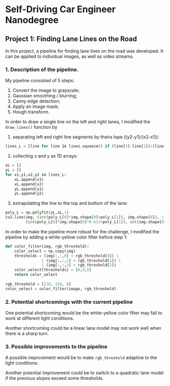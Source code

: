 # Self-Driving Car Engineer Nanodegree

## Project 1: **Finding Lane Lines on the Road** 

In this project, a pipeline for finding lane lines on the road was developed. It can be applied to individual images, as well as video streams.

### 1. Description of the pipeline.

My pipeline consisted of 5 steps:
1. Convert the image to grayscale;
1. Gaussian smoothing / blurring;
1. Canny edge detection;
1. Apply an image mask;
1. Hough transform.

In order to draw a single line on the left and right lanes, I modified the `draw_lines()` function by
1. separating left and right line segments by theirs lope ((y2-y1)/(x2-x1)):
```python
lines_L = [line for line in lines.squeeze() if (line[3]-line[1])/(line[2]-line[0]) < -0.5]
```
2. collecting x and y as 1D arrays:
```python
xL = []
yL = []
for x1,y1,x2,y2 in lines_L:
    xL.append(x1)
    xL.append(x2)
    yL.append(y1)
    yL.append(y2)
```
3. extrapolating the line to the top and bottom of the lane:
```python
poly_L = np.polyfit(yL,xL,1)
cv2.line(img, (int(poly_L[0]*img.shape[0]+poly_L[1]), img.shape[0]), \
         (int(poly_L[0]*img.shape[0]*0.612+poly_L[1]), int(img.shape[0]*0.612)), color, thickness)
```

In order to make the pipeline more robust for the challenge, I modified the pipeline by adding a white-yellow color filter before step 1:
```python
def color_filter(img, rgb_threshold):
    color_select = np.copy(img)
    thresholds = (img[:,:,0] < rgb_threshold[0]) \
                | (img[:,:,1] < rgb_threshold[1]) \
                | (img[:,:,2] < rgb_threshold[2])
    color_select[thresholds] = [0,0,0]
    return color_select
    
rgb_threshold = [210, 150, 0]
color_select = color_filter(image, rgb_threshold)
```

### 2. Potential shortcomings with the current pipeline


One potential shortcoming would be the white-yellow color filter may fail to work at different light conditions.

Another shortcoming could be a linear lane model may not work well when there is a sharp turn.


### 3. Possible improvements to the pipeline

A possible improvement would be to make `rgb_threshold` adaptive to the light conditions. 

Another potential improvement could be to switch to a quadratic lane model if the previous slopes exceed some thresholds.
